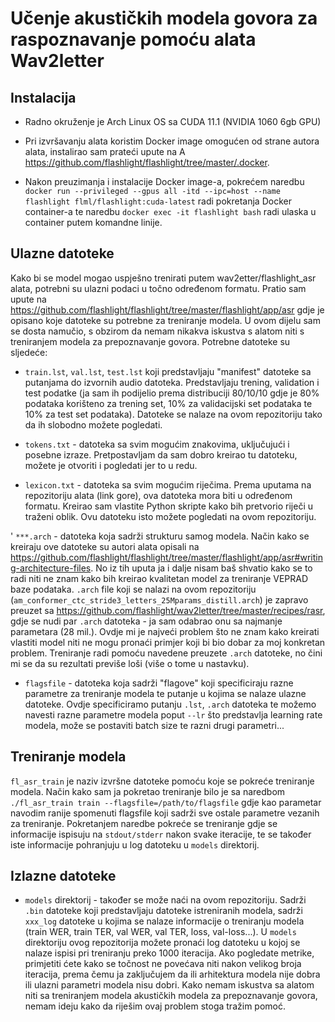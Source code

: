 # Učenje akustičkih modela govora za raspoznavanje pomoću alata Wav2letter

## Instalacija

- Radno okruženje je Arch Linux OS sa CUDA 11.1 (NVIDIA 1060 6gb GPU)

- Pri izvršavanju alata koristim Docker image omogućen od strane autora alata, instalirao sam prateći upute na A https://github.com/flashlight/flashlight/tree/master/.docker.

- Nakon preuzimanja i instalacije Docker image-a, pokrećem naredbu `docker run --privileged --gpus all -itd --ipc=host --name flashlight flml/flashlight:cuda-latest` radi pokretanja Docker container-a te naredbu `docker exec -it flashlight bash` radi ulaska u container putem komandne linije.

## Ulazne datoteke

Kako bi se model mogao uspješno trenirati putem wav2etter/flashlight_asr alata, potrebni su ulazni podaci u točno određenom formatu. Pratio sam upute na https://github.com/flashlight/flashlight/tree/master/flashlight/app/asr gdje je opisano koje datoteke su potrebne za treniranje modela. U ovom dijelu sam se dosta namučio, s obzirom da nemam nikakva iskustva s alatom niti s treniranjem modela za prepoznavanje govora. 
Potrebne datoteke su sljedeće:

- `train.lst`, `val.lst`, `test.lst` koji predstavljaju "manifest" datoteke sa putanjama do izvornih audio datoteka. Predstavljaju trening, validation i test podatke (ja sam ih podijelio prema distribuciji 80/10/10 gdje je 80% podataka korišteno za trening set, 10% za validacijski set podataka te 10% za test set podataka). Datoteke se nalaze na ovom repozitoriju tako da ih slobodno možete pogledati.

- `tokens.txt` - datoteka sa svim mogućim znakovima, uključujući i posebne izraze. Pretpostavljam da sam dobro kreirao tu datoteku, možete je otvoriti i pogledati jer to u redu.

- `lexicon.txt` - datoteka sa svim mogućim riječima. Prema uputama na repozitoriju alata (link gore), ova datoteka mora biti u određenom formatu. Kreirao sam vlastite Python skripte kako bih pretvorio riječi u traženi oblik. Ovu datoteku isto možete pogledati na ovom repozitoriju.

' `***.arch` - datoteka koja sadrži strukturu samog modela. Način kako se kreiraju ove datoteke su autori alata opisali na https://github.com/flashlight/flashlight/tree/master/flashlight/app/asr#writing-architecture-files. No iz tih uputa ja i dalje nisam baš shvatio kako se to radi niti ne znam kako bih kreirao kvalitetan model za treniranje VEPRAD baze podataka. `.arch` file koji se nalazi na ovom repozitoriju (`am_conformer_ctc_stride3_letters_25Mparams_distill.arch`) je zapravo preuzet sa https://github.com/flashlight/wav2letter/tree/master/recipes/rasr, gdje se nudi par `.arch` datoteka - ja sam odabrao onu sa najmanje parametara (28 mil.). Ovdje mi je najveći problem što ne znam kako kreirati vlastiti model niti ne mogu pronaći primjer koji bi bio dobar za moj konkretan problem. Treniranje radi pomoću navedene preuzete `.arch` datoteke, no čini mi se da su rezultati previše loši (više o tome u nastavku).

- `flagsfile` - datoteka koja sadrži "flagove" koji specificiraju razne parametre za treniranje modela te putanje u kojima se nalaze ulazne datoteke. Ovdje specificiramo putanju `.lst`, `.arch` datoteka te možemo navesti razne parametre modela poput `--lr` što predstavlja learning rate modela, može se postaviti batch size te razni drugi parametri...

## Treniranje modela

`fl_asr_train` je naziv izvršne datoteke pomoću koje se pokreće treniranje modela. Način kako sam ja pokretao treniranje bilo je sa naredbom `./fl_asr_train train --flagsfile=/path/to/flagsfile` gdje kao parametar navodim ranije spomenuti flagsfile koji sadrži sve ostale parametre vezanih za treniranje. Pokretanjem naredbe pokreće se treniranje gdje se informacije ispisuju na `stdout/stderr` nakon svake iteracije, te se također iste informacije pohranjuju u log datoteku u `models` direktorij.

## Izlazne datoteke

- `models` direktorij - također se može naći na ovom repozitoriju. Sadrži `.bin` datoteke koji predstavljaju datoteke istreniranih modela, sadrži `xxx_log` datoteke u kojima se nalaze informacije o treniranju modela (train WER, train TER, val WER, val TER, loss, val-loss...). U `models` direktoriju ovog repozitorija možete pronaći log datoteku u kojoj se nalaze ispisi pri treniranju preko 1000 iteracija. Ako pogledate metrike, primjetiti ćete kako se točnost ne povećava niti nakon velikog broja iteracija, prema čemu ja zaključujem da ili arhitektura modela nije dobra ili ulazni parametri modela nisu dobri. Kako nemam iskustva sa alatom niti sa treniranjem modela akustičkih modela za prepoznavanje govora, nemam ideju kako da riješim ovaj problem stoga tražim pomoć.

